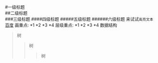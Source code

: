 #一级标题           
##二级标题          
###三级标题
####四级标题
#####五级标题
######六级标题
来试试`高亮文本`<br>
[百度](http://www.baidu.com)
画重点:
*1
*2
*3
*4
层级重点:
*1
    *2
        *3
        *4
数据结构
>树
>>树
>>>树
